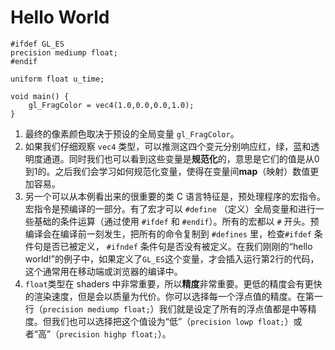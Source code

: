 # Hello World
```
#ifdef GL_ES
precision mediump float;
#endif

uniform float u_time;

void main() {
	gl_FragColor = vec4(1.0,0.0,0.0,1.0);
}
```
1.  最终的像素颜色取决于预设的全局变量 `gl_FragColor`。
2. 如果我们仔细观察 `vec4` 类型，可以推测这四个变元分别响应红，绿，蓝和透明度通道。同时我们也可以看到这些变量是**规范化**的，意思是它们的值是从0到1的。之后我们会学习如何规范化变量，使得在变量间**map**（映射）数值更加容易。
3. 另一个可以从本例看出来的很重要的类 C 语言特征是，预处理程序的宏指令。宏指令是预编译的一部分。有了宏才可以 `#define` （定义）全局变量和进行一些基础的条件运算（通过使用 `#ifdef` 和 `#endif`）。所有的宏都以 `#` 开头。预编译会在编译前一刻发生，把所有的命令复制到 `#defines` 里，检查`#ifdef` 条件句是否已被定义， `#ifndef` 条件句是否没有被定义。在我们刚刚的“hello world!”的例子中，如果定义了`GL_ES`这个变量，才会插入运行第2行的代码，这个通常用在移动端或浏览器的编译中。
4. `float`类型在 shaders 中非常重要，所以**精度**非常重要。更低的精度会有更快的渲染速度，但是会以质量为代价。你可以选择每一个浮点值的精度。在第一行（`precision mediump float;`）我们就是设定了所有的浮点值都是中等精度。但我们也可以选择把这个值设为“低”（`precision lowp float;`）或者“高”（`precision highp float;`）。
<!--stackedit_data:
eyJoaXN0b3J5IjpbLTIwNDA1NjQxMTFdfQ==
-->